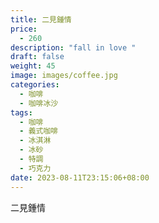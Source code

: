 ```yaml
---
title: 二見鍾情
price:
  - 260
description: "fall in love "
draft: false
weight: 45
image: images/coffee.jpg
categories:
  - 咖啡
  - 咖啡冰沙
tags:
  - 咖啡
  - 義式咖啡
  - 冰淇淋
  - 冰砂
  - 特調
  - 巧克力
date: 2023-08-11T23:15:06+08:00
---
```


 二見鍾情
